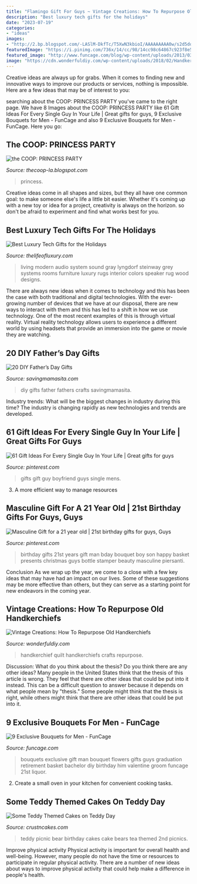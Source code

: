 ```yaml
---
title: "Flamingo Gift For Guys ~ Vintage Creations: How To Repurpose Old Handkerchiefs"
description: "Best luxury tech gifts for the holidays"
date: "2023-07-19"
categories:
- "ideas"
images:
- "http://2.bp.blogspot.com/-LASlM-DkfTc/T5XwN3kbioI/AAAAAAAAA0w/s2d5doUlBVo/s1600/IMG_9342.jpg"
featuredImage: "https://i.pinimg.com/736x/14/cc/98/14cc98c64867c923f8e5784754c362cf.jpg"
featured_image: "http://www.funcage.com/blog/wp-content/uploads/2013/03/Exclusive-Bouquets-for-Men-005.jpg"
image: "https://cdn.wonderfuldiy.com/wp-content/uploads/2018/02/Handkerchief-quilt-768x1024.jpeg"
---
```



Creative ideas are always up for grabs. When it comes to finding new and innovative ways to improve our products or services, nothing is impossible. Here are a few ideas that may be of interest to you: 

	

		
searching about the COOP: PRINCESS PARTY you've came to the right page. We have 8 Images about the COOP: PRINCESS PARTY like 61 Gift Ideas For Every Single Guy In Your Life | Great gifts for guys, 9 Exclusive Bouquets for Men - FunCage and also 9 Exclusive Bouquets for Men - FunCage. Here you go:
		
    
## The COOP: PRINCESS PARTY

<img loading=lazy src="http://2.bp.blogspot.com/-LASlM-DkfTc/T5XwN3kbioI/AAAAAAAAA0w/s2d5doUlBVo/s1600/IMG_9342.jpg" onerror="this.onerror=null;this.src='https://tse1.mm.bing.net/th?id=OIP.7S0nkBCKpDQkCo7jHZxB2AHaLG&amp;pid=15.1';" alt="the COOP: PRINCESS PARTY">

_Source: thecoop-la.blogspot.com_

>princess. 

	

Creative ideas come in all shapes and sizes, but they all have one common goal: to make someone else's life a little bit easier. Whether it's coming up with a new toy or idea for a project, creativity is always on the horizon. so don't be afraid to experiment and find what works best for you.

    
## Best Luxury Tech Gifts For The Holidays

<img loading=lazy src="http://www.thelifeofluxury.com/images/steinway_lyngdorf_audio_speaker_sound_system.jpg" onerror="this.onerror=null;this.src='https://tse4.mm.bing.net/th?id=OIP.lOsFq7mK1MWtWeOSfTIzJwHaFI&amp;pid=15.1';" alt="Best Luxury Tech Gifts for the Holidays">

_Source: thelifeofluxury.com_

>living modern audio system sound gray lyngdorf steinway grey systems rooms furniture luxury rugs interior colors speaker rug wood designs. 

	

There are always new ideas when it comes to technology and this has been the case with both traditional and digital technologies. With the ever-growing number of devices that we have at our disposal, there are new ways to interact with them and this has led to a shift in how we use technology. One of the most recent examples of this is through virtual reality. Virtual reality technology allows users to experience a different world by using headsets that provide an immersion into the game or movie they are watching.

    
## 20 DIY Father’s Day Gifts

<img loading=lazy src="http://savingmamasita.com/wp-content/uploads/2014/05/20-DIY-Fathers-Day-Gifts-.jpg" onerror="this.onerror=null;this.src='https://tse4.mm.bing.net/th?id=OIP.2JGBplPnxrPyI0kfeVEm2AHaKl&amp;pid=15.1';" alt="20 DIY Father’s Day Gifts">

_Source: savingmamasita.com_

>diy gifts father fathers crafts savingmamasita. 

	

Industry trends: What will be the biggest changes in industry during this time?
The industry is changing rapidly as new technologies and trends are developed.

    
## 61 Gift Ideas For Every Single Guy In Your Life | Great Gifts For Guys

<img loading=lazy src="https://i.pinimg.com/736x/14/cc/98/14cc98c64867c923f8e5784754c362cf.jpg" onerror="this.onerror=null;this.src='https://tse2.mm.bing.net/th?id=OIP.c9rgwe4rQ3Z3AgRbfOOCcAHaP2&amp;pid=15.1';" alt="61 Gift Ideas For Every Single Guy In Your Life | Great gifts for guys">

_Source: pinterest.com_

>gifts gift guy boyfriend guys single mens. 

	

3. A more efficient way to manage resources

    
## Masculine Gift For A 21 Year Old | 21st Birthday Gifts For Guys, Guys

<img loading=lazy src="https://i.pinimg.com/736x/2c/32/1b/2c321b41f0bdc68a54bfa1620031ceef--boss-gifts-man-gifts.jpg" onerror="this.onerror=null;this.src='https://tse2.mm.bing.net/th?id=OIP.JYjg1JD2GOiEUV4md9k-sQHaJ4&amp;pid=15.1';" alt="Masculine Gift for a 21 year old | 21st birthday gifts for guys, Guys">

_Source: pinterest.com_

>birthday gifts 21st years gift man bday bouquet boy son happy basket presents christmas guys bottle stamper beauty masculine piersanti. 

	

Conclusion
As we wrap up the year, we come to a close with a few key ideas that may have had an impact on our lives. Some of these suggestions may be more effective than others, but they can serve as a starting point for new endeavors in the coming year.

    
## Vintage Creations: How To Repurpose Old Handkerchiefs

<img loading=lazy src="https://cdn.wonderfuldiy.com/wp-content/uploads/2018/02/Handkerchief-quilt-768x1024.jpeg" onerror="this.onerror=null;this.src='https://tse1.mm.bing.net/th?id=OIP.X3Pm52oySQBf4E4snJzB_QHaJ4&amp;pid=15.1';" alt="Vintage Creations: How To Repurpose Old Handkerchiefs">

_Source: wonderfuldiy.com_

>handkerchief quilt handkerchiefs crafts repurpose. 

	

Discussion: What do you think about the thesis? Do you think there are any other ideas?
Many people in the United States think that the thesis of this article is wrong. They feel that there are other ideas that could be put into it instead. This can be a difficult question to answer because it depends on what people mean by "thesis." Some people might think that the thesis is right, while others might think that there are other ideas that could be put into it.

    
## 9 Exclusive Bouquets For Men - FunCage

<img loading=lazy src="http://www.funcage.com/blog/wp-content/uploads/2013/03/Exclusive-Bouquets-for-Men-005.jpg" onerror="this.onerror=null;this.src='https://tse3.mm.bing.net/th?id=OIP.Q-CtLnMJolxgHy1Aoyv-awHaHe&amp;pid=15.1';" alt="9 Exclusive Bouquets for Men - FunCage">

_Source: funcage.com_

>bouquets exclusive gift man bouquet flowers gifts guys graduation retirement basket bachelor diy birthday him valentine groom funcage 21st liquor. 

	

2. Create a small oven in your kitchen for convenient cooking tasks.

    
## Some Teddy Themed Cakes On Teddy Day

<img loading=lazy src="http://www.crustncakes.com/blog/wp-content/uploads/2016/02/25cd85cde2e5573b83c8e5aafc9bc81b.jpg" onerror="this.onerror=null;this.src='https://tse3.mm.bing.net/th?id=OIP.2pGUq5PbdZJ4Ki2CQAZ5ugHaJ4&amp;pid=15.1';" alt="Some Teddy Themed Cakes on Teddy Day">

_Source: crustncakes.com_

>teddy picnic bear birthday cakes cake bears tea themed 2nd picnics. 

	

Improve physical activity
Physical activity is important for overall health and well-being. However, many people do not have the time or resources to participate in regular physical activity. There are a number of new ideas about ways to improve physical activity that could help make a difference in people's health.

